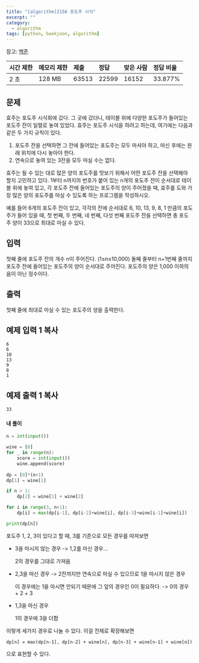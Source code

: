 ```yaml
---
title: "[algorithm]2156 포도주 시식"
excerpt: ""
category:
  - algorithm
tags: [python, baekjoon, algorithm]
---
```


참고: [백준](https://www.acmicpc.net/problem/2156)

| 시간 제한 | 메모리 제한 | 제출  | 정답  | 맞은 사람 | 정답 비율 |
| :-------- | :---------- | :---- | :---- | :-------- | :-------- |
| 2 초      | 128 MB      | 63513 | 22599 | 16152     | 33.877%   |

## 문제

효주는 포도주 시식회에 갔다. 그 곳에 갔더니, 테이블 위에 다양한 포도주가 들어있는 포도주 잔이 일렬로 놓여 있었다. 효주는 포도주 시식을 하려고 하는데, 여기에는 다음과 같은 두 가지 규칙이 있다.

1. 포도주 잔을 선택하면 그 잔에 들어있는 포도주는 모두 마셔야 하고, 마신 후에는 원래 위치에 다시 놓아야 한다.
2. 연속으로 놓여 있는 3잔을 모두 마실 수는 없다.

효주는 될 수 있는 대로 많은 양의 포도주를 맛보기 위해서 어떤 포도주 잔을 선택해야 할지 고민하고 있다. 1부터 n까지의 번호가 붙어 있는 n개의 포도주 잔이 순서대로 테이블 위에 놓여 있고, 각 포도주 잔에 들어있는 포도주의 양이 주어졌을 때, 효주를 도와 가장 많은 양의 포도주를 마실 수 있도록 하는 프로그램을 작성하시오. 

예를 들어 6개의 포도주 잔이 있고, 각각의 잔에 순서대로 6, 10, 13, 9, 8, 1 만큼의 포도주가 들어 있을 때, 첫 번째, 두 번째, 네 번째, 다섯 번째 포도주 잔을 선택하면 총 포도주 양이 33으로 최대로 마실 수 있다.

## 입력

첫째 줄에 포도주 잔의 개수 n이 주어진다. (1≤n≤10,000) 둘째 줄부터 n+1번째 줄까지 포도주 잔에 들어있는 포도주의 양이 순서대로 주어진다. 포도주의 양은 1,000 이하의 음이 아닌 정수이다.

## 출력

첫째 줄에 최대로 마실 수 있는 포도주의 양을 출력한다.

## 예제 입력 1 복사

```
6
6
10
13
9
8
1
```

## 예제 출력 1 복사

```
33
```



####  내 풀이

```python
n = int(input())

wine = [0]
for _ in range(n):
    score = int(input())
    wine.append(score)
    
dp = [0]*(n+1)
dp[1] = wine[1]

if n > 1:
    dp[2] = wine[1] + wine[2]

for i in range(3, n+1):
    dp[i] = max(dp[i-1], dp[i-2]+wine[i], dp[i-3]+wine[i-1]+wine[i])

print(dp[n])
```

포도주 1, 2, 3이 있다고 할 때, 3를 기준으로 모든 경우를 따져보면

- 3을 마시지 않는 경우 -> 1,2를 마신 경우...

  2의 경우를 그대로 가져옴

- 2,3을 마신 경우 -> 2잔까지만 연속으로 마실 수 있으므로 1을 마시지 않은 경우

  이 경우에는 1을 마시면 안되기 때문에 그 앞의 경우인 0이 필요하다. -> 0의 경우 + 2 + 3

- 1,3을 마신 경우

  1의 경우에 3을 더함

이렇게 세가지 경우로 나눌 수 있다. 이걸 전체로 확장해보면

`dp[n] = max(dp[n-1], dp[n-2] + wine[n], dp[n-3] + wine[n-1] + wine[n])`

으로 표현할 수 있다.